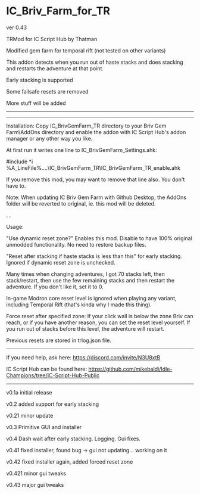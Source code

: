 # IC_Briv_Farm_for_TR

ver 0.43

TRMod for IC Script Hub by Thatman

Modified gem farm for temporal rift (not tested on other variants)


This addon detects when you run out of haste stacks and does stacking and restarts the adventure at that point.

Early stacking is supported

Some failsafe resets are removed

More stuff will be added

---



---
 
 
Installation: Copy IC_BrivGemFarm_TR directory to your Briv Gem Farm\AddOns directory and enable the addon with IC Script Hub's addon manager or any other way you like.

At first run it writes one line to IC_BrivGemFarm_Settings.ahk:

 #include *i %A_LineFile%\..\..\IC_BrivGemFarm_TR\IC_BrivGemFarm_TR_enable.ahk

If you remove this mod, you may want to remove that line also. You don't have to.
 

Note: When updating IC Briv Gem Farm with Github Desktop, the AddOns folder will be reverted to original, ie. this mod will be deleted.

.
.


Usage:

"Use dynamic reset zone?" Enables this mod. Disable to have 100% original unmodded functionality. No need to restore backup files.

"Reset after stacking if haste stacks is less than this" for early stacking. Ignored if dynamic reset zone is unchecked.

Many times when changing adventures, I got 70 stacks left, then stack/restart, then use the few remaining stacks and then restart the adventure. If you don't like it, set it to 0.

In-game Modron core reset level is ignored when playing any variant, including Temporal Rift (that's kinda why I made this thing).

Force reset after specified zone: If your click wall is below the zone Briv can reach, or if you have another reason, you can set the reset level yourself. If you run out of stacks before this level, the adventure will restart.

Previous resets are stored in trlog.json file.

---

If you need help, ask here: https://discord.com/invite/N3U8xtB

IC Script Hub can be found here: https://github.com/mikebaldi/Idle-Champions/tree/IC-Script-Hub-Public

---

v0.1a initial release

v0.2 added support for early stacking

v0.21 minor update

v0.3 Primitive GUI and installer

v0.4 Dash wait after early stacking. Logging. Gui fixes.

v0.41 fixed installer, found bug -> gui not updating... working on it

v0.42 fixed installer again, added forced reset zone

v0.421 minor gui tweaks

v0.43 major gui tweaks